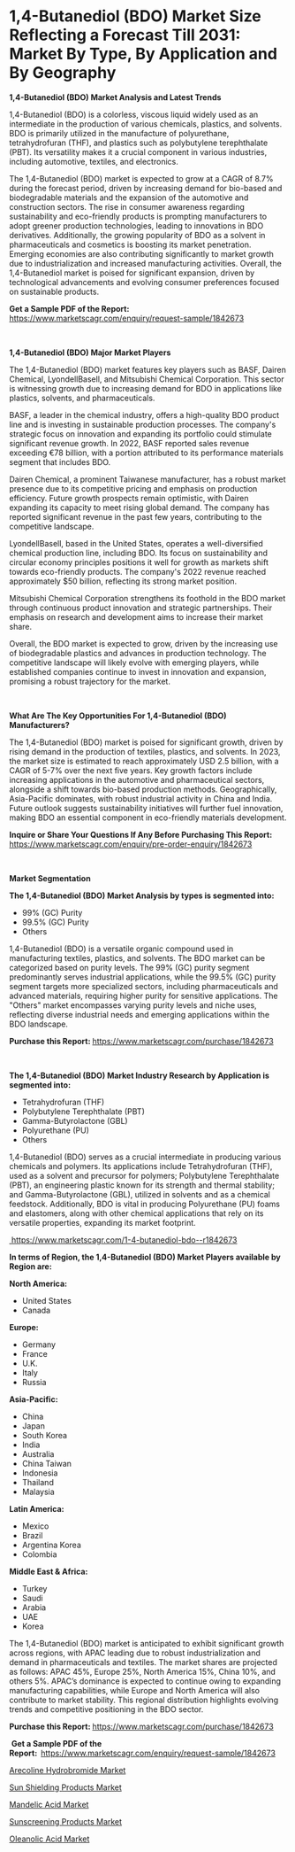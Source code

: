 <p><h1>1,4-Butanediol (BDO) Market Size Reflecting a Forecast Till 2031: Market By Type, By Application and By Geography</h1></p><p><strong>1,4-Butanediol (BDO) Market Analysis and Latest Trends</strong></p>
<p><p>1,4-Butanediol (BDO) is a colorless, viscous liquid widely used as an intermediate in the production of various chemicals, plastics, and solvents. BDO is primarily utilized in the manufacture of polyurethane, tetrahydrofuran (THF), and plastics such as polybutylene terephthalate (PBT). Its versatility makes it a crucial component in various industries, including automotive, textiles, and electronics.</p><p>The 1,4-Butanediol (BDO) market is expected to grow at a CAGR of 8.7% during the forecast period, driven by increasing demand for bio-based and biodegradable materials and the expansion of the automotive and construction sectors. The rise in consumer awareness regarding sustainability and eco-friendly products is prompting manufacturers to adopt greener production technologies, leading to innovations in BDO derivatives. Additionally, the growing popularity of BDO as a solvent in pharmaceuticals and cosmetics is boosting its market penetration. Emerging economies are also contributing significantly to market growth due to industrialization and increased manufacturing activities. Overall, the 1,4-Butanediol market is poised for significant expansion, driven by technological advancements and evolving consumer preferences focused on sustainable products.</p></p>
<p><strong>Get a Sample PDF of the Report:&nbsp;</strong> <a href="https://www.marketscagr.com/enquiry/request-sample/1842673?utm_campaign=1262&utm_medium=2&utm_source=Github&utm_content=ia&utm_term=16102024&utm_id=14-butanediol-bdo">https://www.marketscagr.com/enquiry/request-sample/1842673</a></p>
<p>&nbsp;</p>
<p><strong>1,4-Butanediol (BDO) Major Market Players</strong></p>
<p><p>The 1,4-Butanediol (BDO) market features key players such as BASF, Dairen Chemical, LyondellBasell, and Mitsubishi Chemical Corporation. This sector is witnessing growth due to increasing demand for BDO in applications like plastics, solvents, and pharmaceuticals. </p><p>BASF, a leader in the chemical industry, offers a high-quality BDO product line and is investing in sustainable production processes. The company's strategic focus on innovation and expanding its portfolio could stimulate significant revenue growth. In 2022, BASF reported sales revenue exceeding €78 billion, with a portion attributed to its performance materials segment that includes BDO.</p><p>Dairen Chemical, a prominent Taiwanese manufacturer, has a robust market presence due to its competitive pricing and emphasis on production efficiency. Future growth prospects remain optimistic, with Dairen expanding its capacity to meet rising global demand. The company has reported significant revenue in the past few years, contributing to the competitive landscape.</p><p>LyondellBasell, based in the United States, operates a well-diversified chemical production line, including BDO. Its focus on sustainability and circular economy principles positions it well for growth as markets shift towards eco-friendly products. The company's 2022 revenue reached approximately $50 billion, reflecting its strong market position.</p><p>Mitsubishi Chemical Corporation strengthens its foothold in the BDO market through continuous product innovation and strategic partnerships. Their emphasis on research and development aims to increase their market share. </p><p>Overall, the BDO market is expected to grow, driven by the increasing use of biodegradable plastics and advances in production technology. The competitive landscape will likely evolve with emerging players, while established companies continue to invest in innovation and expansion, promising a robust trajectory for the market.</p></p>
<p>&nbsp;</p>
<p><strong>What Are The Key Opportunities For 1,4-Butanediol (BDO) Manufacturers?</strong></p>
<p><p>The 1,4-Butanediol (BDO) market is poised for significant growth, driven by rising demand in the production of textiles, plastics, and solvents. In 2023, the market size is estimated to reach approximately USD 2.5 billion, with a CAGR of 5-7% over the next five years. Key growth factors include increasing applications in the automotive and pharmaceutical sectors, alongside a shift towards bio-based production methods. Geographically, Asia-Pacific dominates, with robust industrial activity in China and India. Future outlook suggests sustainability initiatives will further fuel innovation, making BDO an essential component in eco-friendly materials development.</p></p>
<p><strong>Inquire or Share Your Questions If Any Before Purchasing This Report:</strong> <a href="https://www.marketscagr.com/enquiry/pre-order-enquiry/1842673?utm_campaign=1262&utm_medium=2&utm_source=Github&utm_content=ia&utm_term=16102024&utm_id=14-butanediol-bdo">https://www.marketscagr.com/enquiry/pre-order-enquiry/1842673</a></p>
<p>&nbsp;</p>
<p><strong>Market Segmentation</strong></p>
<p><strong>The 1,4-Butanediol (BDO) Market Analysis by types is segmented into:</strong></p>
<p><ul><li>99% (GC) Purity</li><li>99.5% (GC) Purity</li><li>Others</li></ul></p>
<p><p>1,4-Butanediol (BDO) is a versatile organic compound used in manufacturing textiles, plastics, and solvents. The BDO market can be categorized based on purity levels. The 99% (GC) purity segment predominantly serves industrial applications, while the 99.5% (GC) purity segment targets more specialized sectors, including pharmaceuticals and advanced materials, requiring higher purity for sensitive applications. The "Others" market encompasses varying purity levels and niche uses, reflecting diverse industrial needs and emerging applications within the BDO landscape.</p></p>
<p><strong>Purchase this Report:&nbsp;</strong><a href="https://www.marketscagr.com/purchase/1842673?utm_campaign=1262&utm_medium=2&utm_source=Github&utm_content=ia&utm_term=16102024&utm_id=14-butanediol-bdo">https://www.marketscagr.com/purchase/1842673</a></p>
<p>&nbsp;</p>
<p><strong>The 1,4-Butanediol (BDO) Market Industry Research by Application is segmented into:</strong></p>
<p><ul><li>Tetrahydrofuran (THF)</li><li>Polybutylene Terephthalate (PBT)</li><li>Gamma-Butyrolactone (GBL)</li><li>Polyurethane (PU)</li><li>Others</li></ul></p>
<p><p>1,4-Butanediol (BDO) serves as a crucial intermediate in producing various chemicals and polymers. Its applications include Tetrahydrofuran (THF), used as a solvent and precursor for polymers; Polybutylene Terephthalate (PBT), an engineering plastic known for its strength and thermal stability; and Gamma-Butyrolactone (GBL), utilized in solvents and as a chemical feedstock. Additionally, BDO is vital in producing Polyurethane (PU) foams and elastomers, along with other chemical applications that rely on its versatile properties, expanding its market footprint.</p></p>
<p><a href="https://www.marketscagr.com/1-4-butanediol-bdo--r1842673?utm_campaign=1262&utm_medium=2&utm_source=Github&utm_content=ia&utm_term=16102024&utm_id=14-butanediol-bdo">&nbsp;https://www.marketscagr.com/1-4-butanediol-bdo--r1842673</a></p>
<p><strong>In terms of Region, the 1,4-Butanediol (BDO) Market Players available by Region are:</strong></p>
<p>
    <p> <strong> North America: </strong>
        <ul>
            <li>United States</li>
            <li>Canada</li>
        </ul>
        </p> 
    <p> <strong> Europe: </strong>
        <ul>
            <li>Germany</li>
            <li>France</li>
            <li>U.K.</li>
            <li>Italy</li>
            <li>Russia</li>
        </ul>
        </p> 
    <p> <strong> Asia-Pacific: </strong>
        <ul>
            <li>China</li>
            <li>Japan</li>
            <li>South Korea</li>
            <li>India</li>
            <li>Australia</li>
            <li>China Taiwan</li>
            <li>Indonesia</li>
            <li>Thailand</li>
            <li>Malaysia</li>
        </ul>
        </p> 
    <p> <strong> Latin America: </strong>
        <ul>
            <li>Mexico</li>
            <li>Brazil</li>
            <li>Argentina Korea</li>
            <li>Colombia</li>
        </ul>
        </p> 
    <p> <strong> Middle East & Africa: </strong>
        <ul>
            <li>Turkey</li>
            <li>Saudi</li>
            <li>Arabia</li>
            <li>UAE</li>
            <li>Korea</li>
        </ul>
    </p>
    </p>
<p><p>The 1,4-Butanediol (BDO) market is anticipated to exhibit significant growth across regions, with APAC leading due to robust industrialization and demand in pharmaceuticals and textiles. The market shares are projected as follows: APAC 45%, Europe 25%, North America 15%, China 10%, and others 5%. APAC’s dominance is expected to continue owing to expanding manufacturing capabilities, while Europe and North America will also contribute to market stability. This regional distribution highlights evolving trends and competitive positioning in the BDO sector.</p></p>
<p><strong>Purchase this Report: </strong><a href="https://www.marketscagr.com/purchase/1842673?utm_campaign=1262&utm_medium=2&utm_source=Github&utm_content=ia&utm_term=16102024&utm_id=14-butanediol-bdo">https://www.marketscagr.com/purchase/1842673</a></p>
<p>&nbsp;<strong>Get a Sample PDF of the Report:&nbsp;&nbsp;</strong><a href="https://www.marketscagr.com/enquiry/request-sample/1842673?utm_campaign=1262&utm_medium=2&utm_source=Github&utm_content=ia&utm_term=16102024&utm_id=14-butanediol-bdo">https://www.marketscagr.com/enquiry/request-sample/1842673</a></p>
<p><strong></strong></p>
<p><p><a href="https://www.linkedin.com/pulse/comprehensive-arecoline-hydrobromide-market-report-y3iwe?utm_campaign=1262&utm_medium=2&utm_source=Github&utm_content=ia&utm_term=16102024&utm_id=14-butanediol-bdo">Arecoline Hydrobromide Market</a></p><p><a href="https://github.com/giannabilliehph2/Market-Research-Report-List-1/blob/main/sun-shielding-products-market.md?utm_campaign=1262&utm_medium=2&utm_source=Github&utm_content=ia&utm_term=16102024&utm_id=14-butanediol-bdo">Sun Shielding Products Market</a></p><p><a href="https://www.linkedin.com/pulse/strategic-market-insights-navigating-global-mandelic-acid-k7nyc?utm_campaign=1262&utm_medium=2&utm_source=Github&utm_content=ia&utm_term=16102024&utm_id=14-butanediol-bdo">Mandelic Acid Market</a></p><p><a href="https://github.com/gracia2ucahee/Market-Research-Report-List-1/blob/main/sunscreening-products-market.md?utm_campaign=1262&utm_medium=2&utm_source=Github&utm_content=ia&utm_term=16102024&utm_id=14-butanediol-bdo">Sunscreening Products Market</a></p><p><a href="https://www.linkedin.com/pulse/oleanolic-acid-market2024-2031-industry-insights-investment-b0f4c?utm_campaign=1262&utm_medium=2&utm_source=Github&utm_content=ia&utm_term=16102024&utm_id=14-butanediol-bdo">Oleanolic Acid Market</a></p></p>